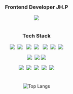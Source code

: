 <div align="center">
<h3>Frontend Developer JH.P</h3>
<p><a href="https://velog.io/@jiho1024" target="_blank"><img src="https://img.shields.io/badge/BLOG-808080?style=flat&logo=GitHub Sponsors&logoColor=white"/></a></p>

#
<h3>Tech Stack</h3>
<p><img src="https://img.shields.io/badge/HTML5-E34F26?style=flat&logo=html5&logoColor=white"/>&nbsp;&nbsp;<img src="https://img.shields.io/badge/CSS3-1572B6?style=flat&logo=css3&logoColor=white"/>&nbsp;&nbsp;&nbsp;<img src="https://img.shields.io/badge/JavaScript-gray?style=flat&logo=JavaScript&logoColor=F7DF1E"/>&nbsp;&nbsp;<img src="https://img.shields.io/badge/React-white?style=flat&logo=React&logoColor=61DAFB"/>&nbsp;&nbsp;
  <img src="https://img.shields.io/badge/Styled_components-DB7093?style=flat&logo=styled-components&logoColor=white"/>&nbsp;&nbsp;<img src="https://img.shields.io/badge/TypeScript-3178C6?style=flat&logo=TypeScript&logoColor=white"/>&nbsp;&nbsp;<img src="https://img.shields.io/badge/Recoil-3578E5?style=flat&logo=Recoil&logoColor=764ABC"/></p>

<p><img src="https://img.shields.io/badge/Node.js-c2c5c5?style=flat&logo=Node.js&logoColor=339933"/>&nbsp;
<img src="https://img.shields.io/badge/Express-000000?style=flat&logo=Express&logoColor=white"/>
<img src="https://img.shields.io/badge/PostgreSQL-4169E1?style=flat&logo=postgreSQL&logoColor=white"></p>

<p><img src="https://img.shields.io/badge/Notion-b4f5bd?style=flat&logo=Notion&logoColor=black"/>&nbsp;&nbsp;<img src="https://img.shields.io/badge/GitHub-gray?style=flat&logo=GitHub&logoColor=black"/>&nbsp;&nbsp;<img src="https://img.shields.io/badge/Git-blue?style=flat&logo=Git&logoColor=F05032"/>&nbsp;&nbsp;<img src="https://img.shields.io/badge/Confluence-gray?style=flat&logo=Confluence&logoColor=172B4D"/>&nbsp;&nbsp;<img src="https://img.shields.io/badge/Jira-green?style=flat&logo=Jira&logoColor=0052CC"/></p>
  
#

![Top Langs](https://github-readme-stats.vercel.app/api/top-langs/?username=qkrwlgh123&layout=compact&theme=tokyonight)

</div>
